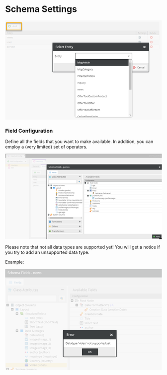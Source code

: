 # Schema Settings

![Add](../img/graphql/schema1.png)

### Field Configuration

Define all the fields that you want to make available. In addition, you can employ a (very limited) set of operators.

![Schema Settings](../img/graphql/schema.png)

Please note that not all data types are supported yet!
You will get a notice if you try to add an unsupported data type.

Example:

![Add](../img/graphql/not_supported.png)